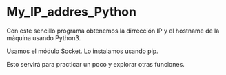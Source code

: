 # My_IP_addres_Python
Con este sencillo programa obtenemos la dirrección IP y el hostname de la máquina usando Python3.

Usamos el módulo Socket.
Lo instalamos usando pip.

Esto servirá para practicar un poco y explorar otras funciones.
